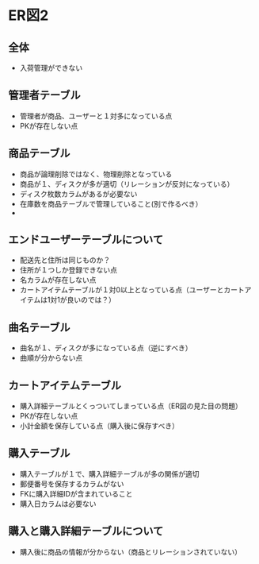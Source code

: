 # ER図2
## 全体
- 入荷管理ができない

## 管理者テーブル
- 管理者が商品、ユーザーと１対多になっている点
- PKが存在しない点

## 商品テーブル
- 商品が論理削除ではなく、物理削除となっている
- 商品が１、ディスクが多が適切（リレーションが反対になっている）
- ディスク枚数カラムがあるが必要ない
- 在庫数を商品テーブルで管理していること(別で作るべき）
- 

## エンドユーザーテーブルについて
- 配送先と住所は同じものか？
- 住所が１つしか登録できない点
- 名カラムが存在しない点
- カートアイテムテーブルが１対0以上となっている点（ユーザーとカートアイテムは1対1が良いのでは？）

## 曲名テーブル
- 曲名が１、ディスクが多になっている点（逆にすべき）
- 曲順が分からない点

## カートアイテムテーブル
- 購入詳細テーブルとくっついてしまっている点（ER図の見た目の問題）
- PKが存在しない点
- 小計金額を保存している点（購入後に保存すべき）

## 購入テーブル
- 購入テーブルが１で、購入詳細テーブルが多の関係が適切
- 郵便番号を保存するカラムがない
- FKに購入詳細IDが含まれていること
- 購入日カラムは必要ない

## 購入と購入詳細テーブルについて
- 購入後に商品の情報が分からない（商品とリレーションされていない）

